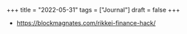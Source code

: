 +++
title = "2022-05-31"
tags = ["Journal"]
draft = false
+++

-   <https://blockmagnates.com/rikkei-finance-hack/>